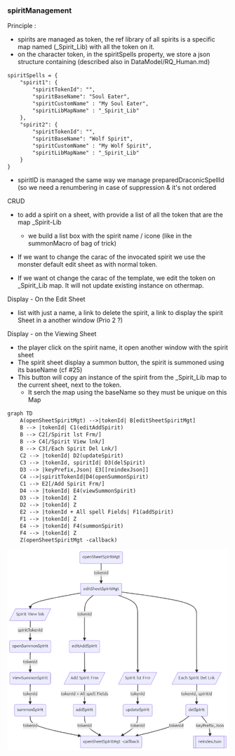 
### spiritManagement

Principle :
  - spirits are managed as token, the ref library of all spirits is a specific map named (_Spirit_Lib) with all the token on it.
  - on the character token, in the spiritSpells property, we store a json structure containing (described also in DataModel/RQ_Human.md)
  
```
spiritSpells = {
    "spirit1": {
        "spiritTokenId": "",
        "spiritBaseName": "Soul Eater",
		"spiritCustomName" : "My Soul Eater",
		"spiritLibMapName" : "_Spirit_Lib"
    },
	"spirit2": {
        "spiritTokenId": "",
        "spiritBaseName": "Wolf Spirit",
		"spiritCustomName" : "My Wolf Spirit",
		"spiritLibMapName" : "_Spirit_Lib"
    }
}
```
  - spiritID is managed the same way we manage preparedDraconicSpellId (so we need a renumbering in case of suppression & it's not ordered

CRUD
  -  to add a spirit on a sheet, with provide a list of all the token that are the map _Spirit-Lib 
     - we build a list box with the spirit name / icone (like in the summonMacro of bag of trick)
	 
  - If we want to change the carac of the invocated spirit we use the monster default edit sheet as with normal token.
  - If we want ot change the carac of the template, we edit the token on _Spirit_Lib map. It will not update existing instance on othermap.

Display - On the Edit Sheet
  - list with just a name, a link to delete the spirit, a link to display the spirit Sheet in a another window (Prio 2 ?)

Display - on the Viewing Sheet
   - the player click on the spirit name, it open another window with the spirit sheet
   - The spirit sheet display a summon button, the spirit is summoned using its baseName (cf #25)
   - This button will copy an instance of the spirit from the _Spirit_Lib map to the current sheet, next to the token.
     - It serch the map using the baseName so they must be unique on this Map

```
graph TD
    A(openSheetSpiritMgt) -->|tokenId| B[editSheetSpiritMgt]
	B --> |tokenId| C1(editAddSpirit)
    B --> C2[/Spirit lst Frm/] 
	B --> C4[/Spirit View lnk/]
    B --> C3[/Each Spirit Del Lnk/] 
    C2 --> |tokenId| D2(updateSpirit) 
    C3 --> |tokenId, spiritId| D3(delSpirit)
	D3 --> |keyPrefix,Json| E3[[reindexJson]]
	C4 -->|spiritTokenId|D4(openSummonSpirit)
    C1 --> E2[/Add Spirit Frm/]
    D4 --> |tokenId| E4(viewSummonSpirit)
    D3 --> |tokenId| Z
	D2 --> |tokenId| Z
    E2 --> |tokenId + All spell Fields| F1(addSpirit)
    F1 --> |tokenId| Z
    E4 --> |tokenId| F4(summonSpirit)
    F4 --> |tokenId| Z
    Z(openSheetSpiritMgt -callback)
```

![spirit Mgt flow](../../assets/doc/spiritMgtFlow.png?raw=true)